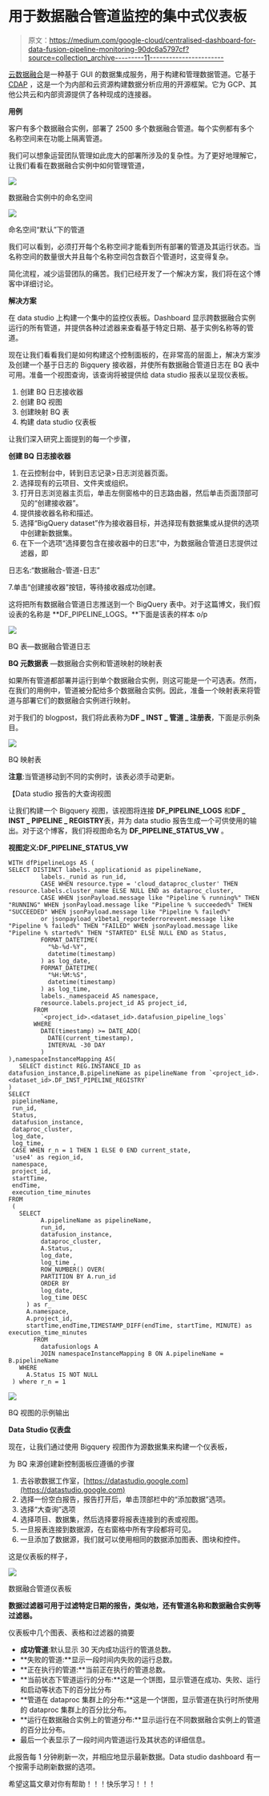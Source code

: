 # 用于数据融合管道监控的集中式仪表板

> 原文：<https://medium.com/google-cloud/centralised-dashboard-for-data-fusion-pipeline-monitoring-90dc6a5797cf?source=collection_archive---------11----------------------->

[云数据融合](https://cloud.google.com/data-fusion)是一种基于 GUI 的数据集成服务，用于构建和管理数据管道。它基于 [CDAP](https://github.com/cdapio/cdap) ，这是一个为内部和云资源构建数据分析应用的开源框架。它为 GCP、其他公共云和内部资源提供了各种现成的连接器。

**用例**

客户有多个数据融合实例，部署了 2500 多个数据融合管道。每个实例都有多个名称空间来在功能上隔离管道。

我们可以想象运营团队管理如此庞大的部署所涉及的复杂性。为了更好地理解它，让我们看看在数据融合实例中如何管理管道，

![](img/58f67ce0623dd9761fc1b2593a139cf9.png)

数据融合实例中的命名空间

![](img/4a4952081ee7307782a617960be73bbc.png)

命名空间“默认”下的管道

我们可以看到，必须打开每个名称空间才能看到所有部署的管道及其运行状态。当名称空间的数量很大并且每个名称空间包含数百个管道时，这变得复杂。

简化流程，减少运营团队的痛苦。我们已经开发了一个解决方案，我们将在这个博客中详细讨论。

**解决方案**

在 data studio 上构建一个集中的监控仪表板。Dashboard 显示跨数据融合实例运行的所有管道，并提供各种过滤器来查看基于特定日期、基于实例名称等的管道。

现在让我们看看我们是如何构建这个控制面板的，在非常高的层面上，解决方案涉及创建一个基于日志的 Bigquery 接收器，并使所有数据融合管道日志在 BQ 表中可用。准备一个视图查询，该查询将被提供给 data studio 报表以呈现仪表板。

1.  创建 BQ 日志接收器
2.  创建 BQ 视图
3.  创建映射 BQ 表
4.  构建 data studio 仪表板

让我们深入研究上面提到的每一个步骤，

**创建 BQ 日志接收器**

1.  在云控制台中，转到日志记录>日志浏览器页面。
2.  选择现有的云项目、文件夹或组织。
3.  打开日志浏览器主页后，单击左侧窗格中的日志路由器，然后单击页面顶部可见的“创建接收器”。
4.  提供接收器名称和描述。
5.  选择“BigQuery dataset”作为接收器目标，并选择现有数据集或从提供的选项中创建新数据集。
6.  在下一个选项“选择要包含在接收器中的日志”中，为数据融合管道日志提供过滤器，即

日志名:“数据融合-管道-日志”

7.单击“创建接收器”按钮，等待接收器成功创建。

这将把所有数据融合管道日志推送到一个 BigQuery 表中。对于这篇博文，我们假设表的名称是 **DF_PIPELINE_LOGS。**下面是该表的样本 o/p

![](img/3d3e5a011f3b3c11dd3c7c201225a785.png)

BQ 表—数据融合管道日志

**BQ 元数据表** —数据融合实例和管道映射的映射表

如果所有管道都部署并运行到单个数据融合实例，则这可能是一个可选表。然而，在我们的用例中，管道被分配给多个数据融合实例。因此，准备一个映射表来将管道与部署它们的数据融合实例进行映射。

对于我们的 blogpost，我们将此表称为**DF _ INST _ 管道 _ 注册表**，下面是示例条目。

![](img/b861ff46e36e9babe83cd05f967b10ed.png)

BQ 映射表

**注意**:当管道移动到不同的实例时，该表必须手动更新。

【Data studio 报告的大查询视图

让我们构建一个 Bigquery 视图，该视图将连接 **DF_PIPELINE_LOGS** 和**DF _ INST _ PIPELINE _ REGISTRY**表，并为 data studio 报告生成一个可供使用的输出。对于这个博客，我们将视图命名为 **DF_PIPELINE_STATUS_VW** 。

**视图定义:DF_PIPELINE_STATUS_VW**

```
WITH dfPipelineLogs AS (
SELECT DISTINCT labels._applicationid as pipelineName,
         labels._runid as run_id,
         CASE WHEN resource.type = 'cloud_dataproc_cluster' THEN resource.labels.cluster_name ELSE NULL END as dataproc_cluster,
         CASE WHEN jsonPayload.message like "Pipeline % running%" THEN "RUNNING" WHEN jsonPayload.message like "Pipeline % succeeded%" THEN "SUCCEEDED" WHEN jsonPayload.message like "Pipeline % failed%"
         or jsonpayload_v1beta1_reportederrorevent.message like "Pipeline % failed%" THEN "FAILED" WHEN jsonPayload.message like "Pipeline % started%" THEN "STARTED" ELSE NULL END as Status,
         FORMAT_DATETIME(
           "%b-%d-%Y",
           datetime(timestamp)
         ) as log_date,
         FORMAT_DATETIME(
           "%H:%M:%S",
           datetime(timestamp)
         ) as log_time,
         labels._namespaceid AS namespace,
         resource.labels.project_id AS project_id,
       FROM
         `<project_id>.<dataset_id>.datafusion_pipeline_logs`
       WHERE
         DATE(timestamp) >= DATE_ADD(
           DATE(current_timestamp),
           INTERVAL -30 DAY
         )
),namespaceInstanceMapping AS(
   SELECT distinct REG.INSTANCE_ID as datafusion_instance,B.pipelineName as pipelineName from `<project_id>.<dataset_id>.DF_INST_PIPELINE_REGISTRY`
)
SELECT
 pipelineName,
 run_id,
 Status,
 datafusion_instance,
 dataproc_cluster,
 log_date,
 log_time,
 CASE WHEN r_n = 1 THEN 1 ELSE 0 END current_state,
 'use4' as region_id,
 namespace,
 project_id,
 startTime,
 endTime,
 execution_time_minutes
FROM
 (
   SELECT
         A.pipelineName as pipelineName,
         run_id,
         datafusion_instance,
         dataproc_cluster,
         A.Status,
         log_date,
         log_time ,
         ROW_NUMBER() OVER(
         PARTITION BY A.run_id
         ORDER BY
         log_date,
         log_time DESC
     ) as r_
     A.namespace,
     A.project_id,
     startTime,endTime,TIMESTAMP_DIFF(endTime, startTime, MINUTE) as execution_time_minutes
       FROM
         datafusionlogs A
         JOIN namespaceInstanceMapping B ON A.pipelineName = B.pipelineName
   WHERE
     A.Status IS NOT NULL
 ) where r_n = 1
```

![](img/bc1c87f8a31570e579c8670a33dbfd5d.png)

BQ 视图的示例输出

**Data Studio 仪表盘**

现在，让我们通过使用 Bigquery 视图作为源数据集来构建一个仪表板，

为 BQ 来源创建新控制面板应遵循的步骤

1.  去谷歌数据工作室，[https://datastudio.google.com](https://datastudio.google.com)
2.  选择一份空白报告，报告打开后，单击顶部栏中的“添加数据”选项。
3.  选择“大查询”选项
4.  选择项目、数据集，然后选择要将报表连接到的表或视图。
5.  一旦报表连接到数据源，在右窗格中所有字段都将可见。
6.  一旦添加了数据源，我们就可以使用相同的数据添加图表、图块和控件。

这是仪表板的样子，

![](img/7ed790c210cb0212774b73de622a2ad4.png)

数据融合管道仪表板

**数据过滤器可用于过滤特定日期的报告，类似地，还有管道名称和数据融合实例等过滤器。**

仪表板中几个图表、表格和过滤器的摘要

*   **成功管道**:默认显示 30 天内成功运行的管道总数。
*   **失败的管道:**显示一段时间内失败的运行总数。
*   **正在执行的管道:**当前正在执行的管道总数。
*   **当前状态下管道运行的分布:**这是一个饼图，显示管道在成功、失败、运行和启动等状态下的百分比分布
*   **管道在 dataproc 集群上的分布:**这是一个饼图，显示管道在执行时所使用的 dataproc 集群上的百分比分布。
*   **运行在数据融合实例上的管道分布:**显示运行在不同数据融合实例上的管道的百分比分布。
*   最后一个表显示了一段时间内管道运行及其状态的详细信息。

此报告每 1 分钟刷新一次，并相应地显示最新数据。Data studio dashboard 有一个按需手动刷新数据的选项。

希望这篇文章对你有帮助！！！快乐学习！！！